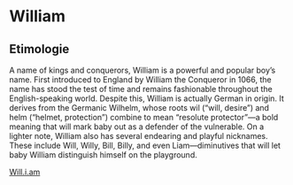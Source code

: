 # William

## Etimologie

A name of kings and conquerors, William is a powerful and popular boy’s name. First introduced to England by William the Conqueror in 1066, the name has stood the test of time and remains fashionable throughout the English-speaking world. Despite this, William is actually German in origin. It derives from the Germanic Wilhelm, whose roots wil (“will, desire”) and helm (“helmet, protection”) combine to mean “resolute protector”—a bold meaning that will mark baby out as a defender of the vulnerable. On a lighter note, William also has several endearing and playful nicknames. These include Will, Willy, Bill, Billy, and even Liam—diminutives that will let baby William distinguish himself on the playground.

[Will.i.am](https://static.billboard.com/files/media/will.i.am-london-fashion-week-2016-billboard-1548-compressed.jpg)